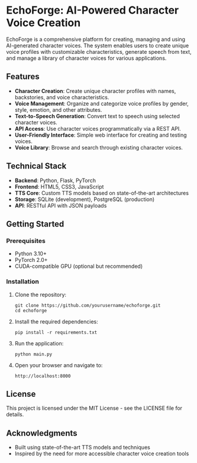 # EchoForge: AI-Powered Character Voice Creation

EchoForge is a comprehensive platform for creating, managing and using AI-generated character voices. The system enables users to create unique voice profiles with customizable characteristics, generate speech from text, and manage a library of character voices for various applications.

## Features

- **Character Creation**: Create unique character profiles with names, backstories, and voice characteristics.
- **Voice Management**: Organize and categorize voice profiles by gender, style, emotion, and other attributes.
- **Text-to-Speech Generation**: Convert text to speech using selected character voices.
- **API Access**: Use character voices programmatically via a REST API.
- **User-Friendly Interface**: Simple web interface for creating and testing voices.
- **Voice Library**: Browse and search through existing character voices.

## Technical Stack

- **Backend**: Python, Flask, PyTorch
- **Frontend**: HTML5, CSS3, JavaScript
- **TTS Core**: Custom TTS models based on state-of-the-art architectures
- **Storage**: SQLite (development), PostgreSQL (production)
- **API**: RESTful API with JSON payloads

## Getting Started

### Prerequisites

- Python 3.10+
- PyTorch 2.0+
- CUDA-compatible GPU (optional but recommended)

### Installation

1. Clone the repository:
   ```
   git clone https://github.com/yourusername/echoforge.git
   cd echoforge
   ```

2. Install the required dependencies:
   ```
   pip install -r requirements.txt
   ```

3. Run the application:
   ```
   python main.py
   ```

4. Open your browser and navigate to:
   ```
   http://localhost:8000
   ```

## License

This project is licensed under the MIT License - see the LICENSE file for details.

## Acknowledgments

- Built using state-of-the-art TTS models and techniques
- Inspired by the need for more accessible character voice creation tools
